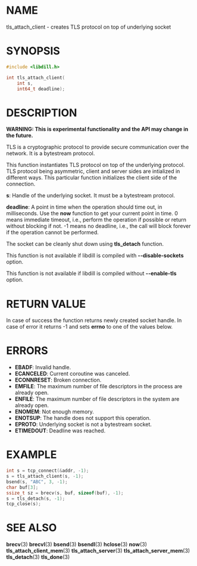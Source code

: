 # NAME

 tls_attach_client - creates TLS protocol on top of underlying socket

# SYNOPSIS

```c
#include <libdill.h>

int tls_attach_client(
    int s,
    int64_t deadline);
```

# DESCRIPTION

 **WARNING: This is experimental functionality and the API may change in the future.**

 TLS is a cryptographic protocol to provide secure communication over the network. It is a bytestream protocol.

 This function instantiates TLS protocol on top of the underlying protocol. TLS protocol being asymmetric, client and server sides are intialized in different ways. This particular function initializes the client side of the connection.

 **s**: Handle of the underlying socket. It must be a bytestream protocol.

 **deadline**: A point in time when the operation should time out, in milliseconds. Use the **now** function to get your current point in time. 0 means immediate timeout, i.e., perform the operation if possible or return without blocking if not. -1 means no deadline, i.e., the call will block forever if the operation cannot be performed.

 The socket can be cleanly shut down using **tls_detach** function.

 This function is not available if libdill is compiled with **--disable-sockets** option.

 This function is not available if libdill is compiled without **--enable-tls** option.

# RETURN VALUE

 In case of success the function returns newly created socket handle. In case of error it returns -1 and sets **errno** to one of the values below.

# ERRORS

* **EBADF**: Invalid handle.
* **ECANCELED**: Current coroutine was canceled.
* **ECONNRESET**: Broken connection.
* **EMFILE**: The maximum number of file descriptors in the process are already open.
* **ENFILE**: The maximum number of file descriptors in the system are already open.
* **ENOMEM**: Not enough memory.
* **ENOTSUP**: The handle does not support this operation.
* **EPROTO**: Underlying socket is not a bytestream socket.
* **ETIMEDOUT**: Deadline was reached.

# EXAMPLE

```c
int s = tcp_connect(&addr, -1);
s = tls_attach_client(s, -1);
bsend(s, "ABC", 3, -1);
char buf[3];
ssize_t sz = brecv(s, buf, sizeof(buf), -1);
s = tls_detach(s, -1);
tcp_close(s);
```

# SEE ALSO

 **brecv**(3) **brecvl**(3) **bsend**(3) **bsendl**(3) **hclose**(3) **now**(3) **tls_attach_client_mem**(3) **tls_attach_server**(3) **tls_attach_server_mem**(3) **tls_detach**(3) **tls_done**(3) 

